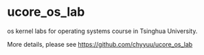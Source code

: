 # ucore_os_lab
os kernel labs for operating systems course in Tsinghua University.

More details, please see https://github.com/chyyuu/ucore_os_lab
